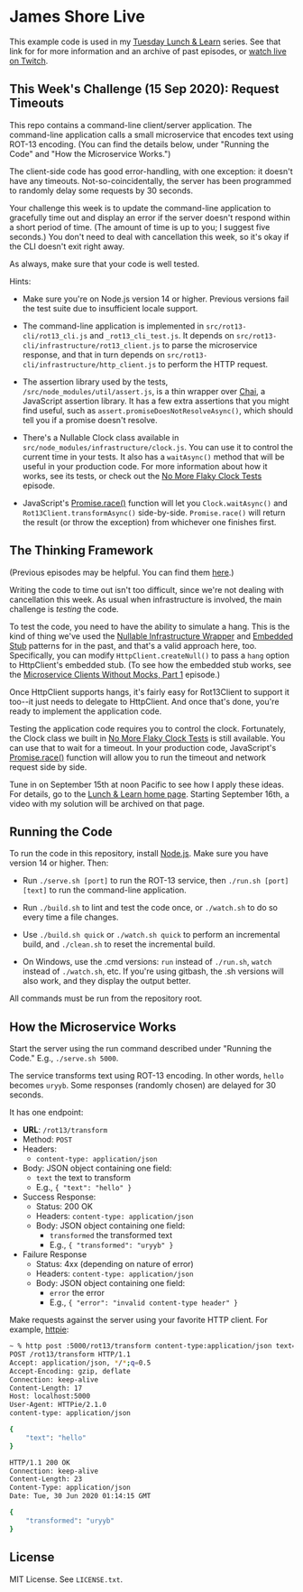 James Shore Live
================

This example code is used in my [Tuesday Lunch & Learn](https://www.jamesshore.com/v2/projects/lunch-and-learn) series. See that link for for more information and an archive of past episodes, or [watch live on Twitch](https://www.twitch.tv/jamesshorelive).


This Week's Challenge (15 Sep 2020): Request Timeouts
---------------------

This repo contains a command-line client/server application. The command-line application calls a small microservice that encodes text using ROT-13 encoding. (You can find the details below, under "Running the Code" and "How the Microservice Works.")

The client-side code has good error-handling, with one exception: it doesn't have any timeouts. Not-so-coincidentally, the server has been programmed to randomly delay some requests by 30 seconds.

Your challenge this week is to update the command-line application to gracefully time out and display an error if the server doesn't respond within a short period of time. (The amount of time is up to you; I suggest five seconds.) You don't need to deal with cancellation this week, so it's okay if the CLI doesn't exit right away.

As always, make sure that your code is well tested.

Hints:

* Make sure you're on Node.js version 14 or higher. Previous versions fail the test suite due to insufficient locale support.

* The command-line application is implemented in `src/rot13-cli/rot13_cli.js` and `_rot13_cli_test.js`. It depends on `src/rot13-cli/infrastructure/rot13_client.js` to parse the microservice response, and that in turn depends on `src/rot13-cli/infrastructure/http_client.js` to perform the HTTP request.

* The assertion library used by the tests, `/src/node_modules/util/assert.js`, is a thin wrapper over [Chai](https://www.chaijs.com/api/assert/), a JavaScript assertion library. It has a few extra assertions that you might find useful, such as `assert.promiseDoesNotResolveAsync()`, which should tell you if a promise doesn't resolve.

* There's a Nullable Clock class available in `src/node_modules/infrastructure/clock.js`. You can use it to control the current time in your tests. It also has a `waitAsync()` method that will be useful in your production code. For more information about how it works, see its tests, or check out the [No More Flaky Clock Tests](https://www.jamesshore.com/v2/projects/lunch-and-learn/no-more-flaky-clock-tests) episode.

* JavaScript's [Promise.race()](https://developer.mozilla.org/en-US/docs/Web/JavaScript/Reference/Global_Objects/Promise/race) function will let you `Clock.waitAsync()` and `Rot13Client.transformAsync()` side-by-side. `Promise.race()` will return the result (or throw the exception) from whichever one finishes first.


The Thinking Framework
----------------------

(Previous episodes may be helpful. You can find them [here](https://www.jamesshore.com/v2/projects/lunch-and-learn).)

Writing the code to time out isn't too difficult, since we're not dealing with cancellation this week. As usual when infrastructure is involved, the main challenge is *testing* the code.

To test the code, you need to have the ability to simulate a hang. This is the kind of thing we've used the [Nullable Infrastructure Wrapper](https://www.jamesshore.com/v2/blog/2018/testing-without-mocks#nullable-infrastructure) and [Embedded Stub](https://www.jamesshore.com/v2/blog/2018/testing-without-mocks#embedded-stub) patterns for in the past, and that's a valid approach here, too. Specifically, you can modify `HttpClient.createNull()` to pass a `hang` option to HttpClient's embedded stub. (To see how the embedded stub works, see the [Microservice Clients Without Mocks, Part 1](https://www.jamesshore.com/v2/projects/lunch-and-learn/microservice-clients-without-mocks-part-1) episode.)

Once HttpClient supports hangs, it's fairly easy for Rot13Client to support it too--it just needs to delegate to HttpClient. And once that's done, you're ready to implement the application code.

Testing the application code requires you to control the clock. Fortunately, the Clock class we built in [No More Flaky Clock Tests](https://www.jamesshore.com/v2/projects/lunch-and-learn/no-more-flaky-clock-tests) is still available. You can use that to wait for a timeout. In your production code, JavaScript's [Promise.race()](https://developer.mozilla.org/en-US/docs/Web/JavaScript/Reference/Global_Objects/Promise/race) function will allow you to run the timeout and network request side by side.

Tune in on September 15th at noon Pacific to see how I apply these ideas. For details, go to the [Lunch & Learn home page](https://www.jamesshore.com/v2/projects/lunch-and-learn). Starting September 16th, a video with my solution will be archived on that page.


Running the Code
----------------

To run the code in this repository, install [Node.js](http://nodejs.org). Make sure you have version 14 or higher. Then:

* Run `./serve.sh [port]` to run the ROT-13 service, then `./run.sh [port] [text]` to run the command-line application.

* Run `./build.sh` to lint and test the code once, or `./watch.sh` to do so every time a file changes.

* Use `./build.sh quick` or `./watch.sh quick` to perform an incremental build, and `./clean.sh` to reset the incremental build.

* On Windows, use the .cmd versions: `run` instead of `./run.sh`, `watch` instead of `./watch.sh`, etc. If you're using gitbash, the .sh versions will also work, and they display the output better.

All commands must be run from the repository root.


How the Microservice Works
--------------------------

Start the server using the run command described under "Running the Code." E.g., `./serve.sh 5000`.

The service transforms text using ROT-13 encoding. In other words, `hello` becomes `uryyb`. Some responses (randomly chosen) are delayed for 30 seconds.

It has one endpoint:

* **URL**: `/rot13/transform`
* Method: `POST`
* Headers:
	* `content-type: application/json`
* Body: JSON object containing one field:
  * `text` the text to transform
  * E.g., `{ "text": "hello" }`
* Success Response:
	* Status: 200 OK
	* Headers: `content-type: application/json`
	* Body: JSON object containing one field:
		* `transformed` the transformed text
		* E.g., `{ "transformed": "uryyb" }`
* Failure Response
	* Status: 4xx (depending on nature of error)
	* Headers: `content-type: application/json`
	* Body: JSON object containing one field:
		* `error` the error
		* E.g., `{ "error": "invalid content-type header" }`

Make requests against the server using your favorite HTTP client. For example, [httpie](https://httpie.org/):

```sh
~ % http post :5000/rot13/transform content-type:application/json text=hello -v
POST /rot13/transform HTTP/1.1
Accept: application/json, */*;q=0.5
Accept-Encoding: gzip, deflate
Connection: keep-alive
Content-Length: 17
Host: localhost:5000
User-Agent: HTTPie/2.1.0
content-type: application/json

{
    "text": "hello"
}

HTTP/1.1 200 OK
Connection: keep-alive
Content-Length: 23
Content-Type: application/json
Date: Tue, 30 Jun 2020 01:14:15 GMT

{
    "transformed": "uryyb"
}
```


License
-------

MIT License. See `LICENSE.txt`.